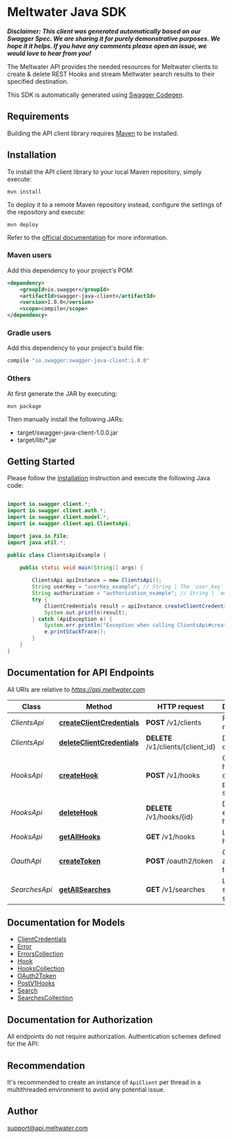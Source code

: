 # Meltwater Java SDK

_**Disclaimer: This client was generated automatically based on our Swagger Spec. We are sharing it for purely demonstrative purposes. We hope it it helps. If you have any comments please open an issue, we would love to hear from you!**_

The Meltwater API provides the needed resources for Meltwater clients to create & delete REST Hooks and stream Meltwater search results to their specified destination.

This SDK is automatically generated using [Swagger Codegen](https://github.com/swagger-api/swagger-codegen).

## Requirements

Building the API client library requires [Maven](https://maven.apache.org/) to be installed.

## Installation

To install the API client library to your local Maven repository, simply execute:

```shell
mvn install
```

To deploy it to a remote Maven repository instead, configure the settings of the repository and execute:

```shell
mvn deploy
```

Refer to the [official documentation](https://maven.apache.org/plugins/maven-deploy-plugin/usage.html) for more information.

### Maven users

Add this dependency to your project's POM:

```xml
<dependency>
    <groupId>io.swagger</groupId>
    <artifactId>swagger-java-client</artifactId>
    <version>1.0.0</version>
    <scope>compile</scope>
</dependency>
```

### Gradle users

Add this dependency to your project's build file:

```groovy
compile "io.swagger:swagger-java-client:1.0.0"
```

### Others

At first generate the JAR by executing:

    mvn package

Then manually install the following JARs:

* target/swagger-java-client-1.0.0.jar
* target/lib/*.jar

## Getting Started

Please follow the [installation](#installation) instruction and execute the following Java code:

```java

import io.swagger.client.*;
import io.swagger.client.auth.*;
import io.swagger.client.model.*;
import io.swagger.client.api.ClientsApi;

import java.io.File;
import java.util.*;

public class ClientsApiExample {

    public static void main(String[] args) {
        
        ClientsApi apiInstance = new ClientsApi();
        String userKey = "userKey_example"; // String | The `user_key` from [developer.meltwater.com](https://developer.meltwater.com/admin/applications/).
        String authorization = "authorization_example"; // String | `email`:`password`    Basic Auth (RFC2617) credentials. Must contain the realm `Basic` followed by a  Base64-encoded `email`:`password` pair using your Meltwater credentials.    #### Example:        Basic bXlfZW1haWxAZXhhbXJzZWNyZXQ=
        try {
            ClientCredentials result = apiInstance.createClientCredentials(userKey, authorization);
            System.out.println(result);
        } catch (ApiException e) {
            System.err.println("Exception when calling ClientsApi#createClientCredentials");
            e.printStackTrace();
        }
    }
}

```

## Documentation for API Endpoints

All URIs are relative to *https://api.meltwater.com*

Class | Method | HTTP request | Description
------------ | ------------- | ------------- | -------------
*ClientsApi* | [**createClientCredentials**](docs/ClientsApi.md#createClientCredentials) | **POST** /v1/clients | Register new client
*ClientsApi* | [**deleteClientCredentials**](docs/ClientsApi.md#deleteClientCredentials) | **DELETE** /v1/clients/{client_id} | Delete client.
*HooksApi* | [**createHook**](docs/HooksApi.md#createHook) | **POST** /v1/hooks | Creates a hook for one of your predefined searches.
*HooksApi* | [**deleteHook**](docs/HooksApi.md#deleteHook) | **DELETE** /v1/hooks/{id} | Delete an existing hook.
*HooksApi* | [**getAllHooks**](docs/HooksApi.md#getAllHooks) | **GET** /v1/hooks | List all hooks.
*OauthApi* | [**createToken**](docs/OauthApi.md#createToken) | **POST** /oauth2/token | Create an access token
*SearchesApi* | [**getAllSearches**](docs/SearchesApi.md#getAllSearches) | **GET** /v1/searches | List your saved searches.


## Documentation for Models

 - [ClientCredentials](docs/ClientCredentials.md)
 - [Error](docs/Error.md)
 - [ErrorsCollection](docs/ErrorsCollection.md)
 - [Hook](docs/Hook.md)
 - [HooksCollection](docs/HooksCollection.md)
 - [OAuth2Token](docs/OAuth2Token.md)
 - [PostV1Hooks](docs/PostV1Hooks.md)
 - [Search](docs/Search.md)
 - [SearchesCollection](docs/SearchesCollection.md)


## Documentation for Authorization

All endpoints do not require authorization.
Authentication schemes defined for the API:

## Recommendation

It's recommended to create an instance of `ApiClient` per thread in a multithreaded environment to avoid any potential issue.

## Author

support@api.meltwater.com

